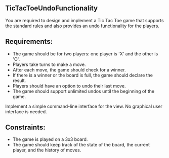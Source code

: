 ## TicTacToeUndoFunctionality

You are required to design and implement a Tic Tac Toe game that supports the standard rules and also provides an undo functionality for the players.

## Requirements:
- The game should be for two players: one player is 'X' and the other is 'O'.
- Players take turns to make a move.
- After each move, the game should check for a winner.
- If there is a winner or the board is full, the game should declare the result.
- Players should have an option to undo their last move.
- The game should support unlimited undos until the beginning of the game.

Implement a simple command-line interface for the view. No graphical user interface is needed.

## Constraints:
- The game is played on a 3x3 board.
- The game should keep track of the state of the board, the current player, and the history of moves.
